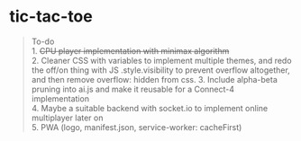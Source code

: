 # tic-tac-toe

> To-do  
    1. ~~CPU player implementation with minimax algorithm~~  
    2. Cleaner CSS with variables to implement multiple themes, and redo the off/on thing with JS .style.visibility to prevent overflow altogether, and then remove overflow: hidden from css.
    3. Include alpha-beta pruning into ai.js and make it reusable for a Connect-4 implementation  
    4. Maybe a suitable backend with socket.io to implement online multiplayer later on  
    5. PWA (logo, manifest.json, service-worker: cacheFirst)